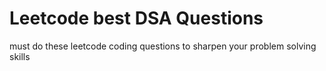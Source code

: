 # Leetcode best DSA Questions
must do these leetcode coding questions to sharpen your problem solving skills
